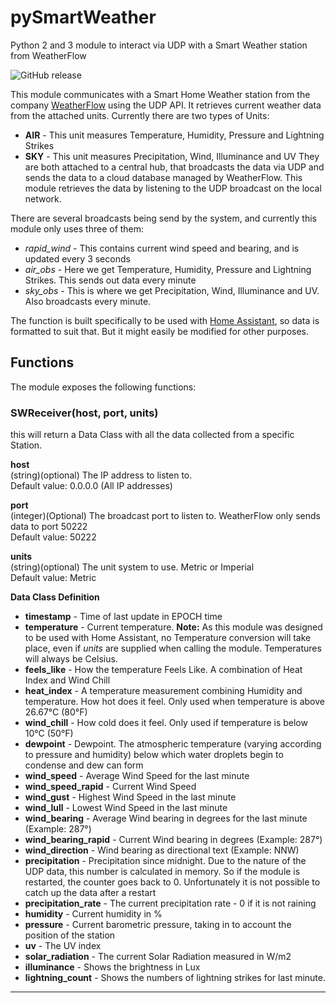 # pySmartWeather
Python 2 and 3 module to interact via UDP with a Smart Weather station from WeatherFlow

![GitHub release](https://img.shields.io/github/release/briis/pysmartweather.svg)

This module communicates with a Smart Home Weather station from the company [WeatherFlow](http://weatherflow.com/smart-home-weather-stations/) using the UDP API. It retrieves current weather data from the attached units. Currently there are two types of Units:
* **AIR** - This unit measures Temperature, Humidity, Pressure and Lightning Strikes
* **SKY** - This unit measures Precipitation, Wind, Illuminance and UV
They are both attached to a central hub, that broadcasts the data via UDP and sends the data to a cloud database managed by WeatherFlow. This module retrieves the data by listening to the UDP broadcast on the local network.

There are several broadcasts being send by the system, and currently this module only uses three of them:
* *rapid_wind* - This contains current wind speed and bearing, and is updated every 3 seconds
* *air_obs* - Here we get Temperature, Humidity, Pressure and Lightning Strikes. This sends out data every minute
* *sky_obs* - This is where we get Precipitation, Wind, Illuminance and UV. Also broadcasts every minute.

The function is built specifically to be used with [Home Assistant](https://www.home-assistant.io/), so data is formatted to suit that. But it might easily be modified for other purposes.

## Functions
The module exposes the following functions:<br>
### SWReceiver(host, port, units)
this will return a Data Class with all the data collected from a specific Station.<br>

**host**<br>
(string)(optional) The IP address to listen to.<br>
Default value: 0.0.0.0 (All IP addresses)

**port**<br>
(integer)(Optional) The broadcast port to listen to. WeatherFlow only sends data to port 50222<br>
Default value: 50222

**units**<br>
(string)(optional) The unit system to use. Metric or Imperial<br>
Default value: Metric<br>

**Data Class Definition**<br>
* **timestamp** - Time of last update in EPOCH time
* **temperature** - Current temperature. **Note:** As this module was designed to be used with Home Assistant, no Temperature conversion will take place, even if *units* are supplied when calling the module. Temperatures will always be Celsius.
* **feels_like** - How the temperature Feels Like. A combination of Heat Index and Wind Chill
* **heat_index** - A temperature measurement combining Humidity and temperature. How hot does it feel. Only used when temperature is above 26.67°C (80°F)
* **wind_chill** - How cold does it feel. Only used if temperature is below 10°C (50°F)
* **dewpoint** - Dewpoint. The atmospheric temperature (varying according to pressure and humidity) below which water droplets begin to condense and dew can form
* **wind_speed** - Average Wind Speed for the last minute
* **wind_speed_rapid** - Current Wind Speed
* **wind_gust** - Highest Wind Speed in the last minute
* **wind_lull** - Lowest Wind Speed in the last minute
* **wind_bearing** - Average Wind bearing in degrees for the last minute (Example: 287°)
* **wind_bearing_rapid** - Current Wind bearing in degrees (Example: 287°)
* **wind_direction** - Wind bearing as directional text (Example: NNW)
* **precipitation** - Precipitation since midnight. Due to the nature of the UDP data, this number is calculated in memory. So if the module is restarted, the counter goes back to 0. Unfortunately it is not possible to catch up the data after a restart
* **precipitation_rate** - The current precipitation rate - 0 if it is not raining
* **humidity** - Current humidity in %
* **pressure** - Current barometric pressure, taking in to account the position of the station
* **uv** - The UV index
* **solar_radiation** - The current Solar Radiation measured in W/m2
* **illuminance** - Shows the brightness in Lux
* **lightning_count** - Shows the numbers of lightning strikes for last minute.
<hr>

